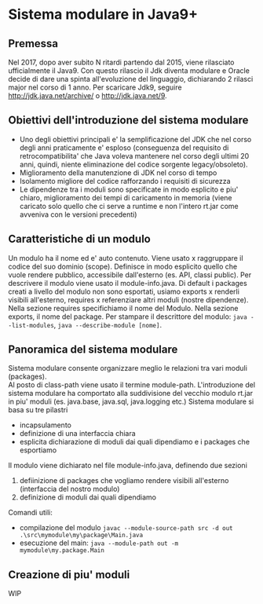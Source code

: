 # Sistema modulare in Java9+
## Premessa
Nel 2017, dopo aver subito N ritardi partendo dal 2015, viene rilasciato ufficialmente il Java9.
Con questo rilascio il Jdk diventa modulare e Oracle decide di dare una spinta all'evoluzione del linguaggio, 
dichiarando 2 rilasci major nel corso di 1 anno.
Per scaricare Jdk9, seguire http://jdk.java.net/archive/ o http://jdk.java.net/9.
## Obiettivi dell'introduzione del sistema modulare
* Uno degli obiettivi principali e' la semplificazione del JDK che nel corso degli anni praticamente e' esploso (conseguenza del requisito di retrocompatibilita' che Java voleva mantenere nel corso degli ultimi 20 anni, quindi, niente eliminazione del codice sorgente legacy/obsoleto). 
* Miglioramento della manutenzione di JDK nel corso di tempo
* Isolamento migliore del codice rafforzando i requisiti di sicurezza
* Le dipendenze tra i moduli sono specificate in modo esplicito e piu' chiaro, miglioramento dei tempi di caricamento in memoria (viene caricato solo quello che ci serve a runtime e non l'intero rt.jar come avveniva con le versioni precedenti)
## Caratteristiche di un modulo 
Un modulo ha il nome ed e' auto contenuto. Viene usato x raggruppare il codice del suo dominio (scope). 
Definisce in modo esplicito quello che vuole rendere pubblico, accessibile dall'esterno (es. API, classi public). 
Per descrivere il modulo viene usato il module-info.java.
Di default i packages creati a livello del modulo non sono esportati, usiamo exports x renderli visibili all'esterno, requires x referenziare altri moduli (nostre dipendenze). Nella sezione requires specifichiamo il nome del Modulo. Nella sezione exports, il nome del package. Per stampare il descrittore del modulo: `java --list-modules`, `java --describe-module [nome]`.  
## Panoramica del sistema modulare
Sistema modulare consente organizzare meglio le relazioni tra vari moduli (packages).  
Al posto di class-path viene usato il termine module-path. 
L'introduzione del sistema modulare ha comportato alla suddivisione del vecchio modulo rt.jar in piu' moduli (es. java.base, java.sql, java.logging etc.)
Sistema modulare si basa su tre pilastri
* incapsulamento 
* definizione di una interfaccia chiara
* esplicita dichiarazione di moduli dai quali dipendiamo e i packages che esportiamo 

Il modulo viene dichiarato nel file module-info.java, definendo due sezioni
1. defiinizione di packages che vogliamo rendere visibili all'esterno (interfaccia del nostro modulo)
2. definizione di moduli dai quali dipendiamo 

Comandi utili:
* compilazione del modulo `javac --module-source-path src -d out .\src\mymodule\my\package\Main.java`
* esecuzione del main: `java --module-path out -m mymodule\my.package.Main`
## Creazione di piu' moduli
WIP
